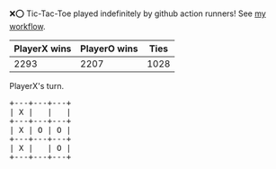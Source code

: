 :x::o: Tic-Tac-Toe played indefinitely by github action runners! See [my workflow](.github/workflows/play.yaml).

|PlayerX wins|PlayerO wins|Ties|
|-|-|-|
|2293|2207|1028|

PlayerX's turn.

<pre>
+---+---+---+
| X |   |   |
+---+---+---+
| X | O | O |
+---+---+---+
| X |   | O |
+---+---+---+
</pre>